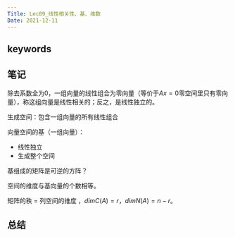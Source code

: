 ```yaml
---
Title: Lec09_线性相关性、基、维数
Date: 2021-12-11
---
```


## keywords

## 笔记


除去系数全为0，一组向量的线性组合为零向量（等价于$Ax=0$零空间里只有零向量），称这组向量是线性相关的；反之，是线性独立的。

生成空间：包含一组向量的所有线性组合 

向量空间的基（一组向量）：
- 线性独立
- 生成整个空间

基组成的矩阵是可逆的方阵？

空间的维度与基向量的个数相等。

矩阵的秩 = 列空间的维度 ，$dimC(A) = r$，$dimN(A)=n-r$。
## 总结